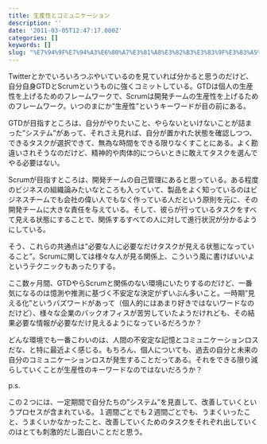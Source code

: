 ```yaml
---
title: 生産性とコミュニケーション
description: ''
date: '2011-03-05T12:47:17.000Z'
categories: []
keywords: []
slug: "%E7%94%9F%E7%94%A3%E6%80%A7%E3%81%A8%E3%82%B3%E3%83%9F%E3%83%A5%E3%83%8B%E3%82%B1%E3%83%BC%E3%82%B7%E3%83%A7%E3%83%B3"
---
```

Twitterとかでいろいろつぶやいているのを見ていれば分かると思うのだけど、自分自身GTDとScrumというものに強くコミットしている。GTDは個人の生産性を上げるためのフレームワークで、Scrumは開発チームの生産性を上げるためのフレームワーク。いつのまにか”生産性”というキーワードが目の前にある。

GTDが目指すところは、自分がやりたいこと、やらないといけないことが詰まった”システム”があって、それさえ見れば、自分が置かれた状態を確認しつつ、できるタスクが選択できて、無為な時間をできる限りなくすことにある。よく勘違いされそうなのだけど、精神的や肉体的につらいときに敢えてタスクを選んでやる必要はない。

Scrumが目指すところは、開発チームの自己管理にあると思っている。ある程度のビジネスの組織論みたいなところも入っていて、製品をよく知っているのはビジネスチームでも会社の偉い人でもなく作っている人だという原則を元に、その開発チームに大きな責任を与えている。そして、彼らが行っているタスクをすべて見える状態にすることで、関係するすべての人に対して進行状況が分かるようにしている。

そう、これらの共通点は”必要な人に必要なだけタスクが見える状態になっていること”。Scrumに関しては様々な人が見る関係上、こういう風に書けばいいよというテクニックもあったりする。

ここ数ヶ月間、GTDやらScrumと関係のない環境にいたりするのだけど、一番気になるのは憶測や推測に基づく不安定な決定がずいぶん多いこと。一時期”見える化”というバズワードがあって（個人的にはあまり好きではないワードなのだけど）、様々な企業のバックオフィスが苦労していたようだけれども、その結果必要な情報が必要なだけ見えるようになっているだろうか？

どんな環境でも一番こわいのは、人間の不安定な記憶とコミュニケーションロスだな、と特に最近よく感じる。もちろん、個人についても、過去の自分と未来の自分のコミュニケーションロスが発生することだってある。それをできる限り減らしていくことが生産性のキーワードなのではないだろうか？

p.s.

この２つには、一定期間で自分たちの”システム”を見直して、改善していくというプロセスが含まれている。１週間ごとでも２週間ごとでも、うまくいったこと、うまくいかなかったこと、改善していくためのタスクをそれぞれ出していくのはとても刺激的だし面白いことだと思う。